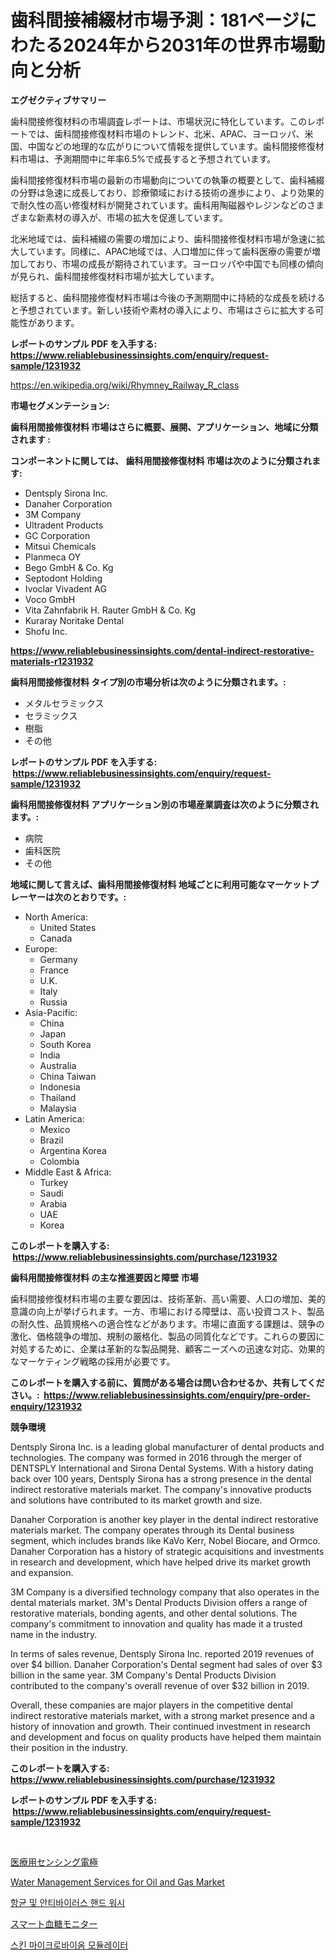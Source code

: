 <p><h1>歯科間接補綴材市場予測：181ページにわたる2024年から2031年の世界市場動向と分析</h1></p><p><strong>エグゼクティブサマリー</strong></p>
<p><p>歯科間接修復材料の市場調査レポートは、市場状況に特化しています。このレポートでは、歯科間接修復材料市場のトレンド、北米、APAC、ヨーロッパ、米国、中国などの地理的な広がりについて情報を提供しています。歯科間接修復材料市場は、予測期間中に年率6.5%で成長すると予想されています。</p><p>歯科間接修復材料市場の最新の市場動向についての執筆の概要として、歯科補綴の分野は急速に成長しており、診療領域における技術の進歩により、より効果的で耐久性の高い修復材料が開発されています。歯科用陶磁器やレジンなどのさまざまな新素材の導入が、市場の拡大を促進しています。</p><p>北米地域では、歯科補綴の需要の増加により、歯科間接修復材料市場が急速に拡大しています。同様に、APAC地域では、人口増加に伴って歯科医療の需要が増加しており、市場の成長が期待されています。ヨーロッパや中国でも同様の傾向が見られ、歯科間接修復材料市場が拡大しています。</p><p>総括すると、歯科間接修復材料市場は今後の予測期間中に持続的な成長を続けると予想されています。新しい技術や素材の導入により、市場はさらに拡大する可能性があります。</p></p>
<p><strong>レポートのサンプル PDF を入手する: <a href="https://www.reliablebusinessinsights.com/enquiry/request-sample/1231932">https://www.reliablebusinessinsights.com/enquiry/request-sample/1231932</a></strong></p>
<p><a href="https://en.wikipedia.org/wiki/Rhymney_Railway_R_class">https://en.wikipedia.org/wiki/Rhymney_Railway_R_class</a></p>
<p><strong>市場セグメンテーション:</strong></p>
<p><strong> 歯科用間接修復材料 市場はさらに概要、展開、アプリケーション、地域に分類されます :</strong></p>
<p><strong>コンポーネントに関しては、 歯科用間接修復材料 市場は次のように分類されます: &nbsp;</strong></p>
<p><ul><li>Dentsply Sirona Inc.</li><li>Danaher Corporation</li><li>3M Company</li><li>Ultradent Products</li><li>GC Corporation</li><li>Mitsui Chemicals</li><li>Planmeca OY</li><li>Bego GmbH & Co. Kg</li><li>Septodont Holding</li><li>Ivoclar Vivadent AG</li><li>Voco GmbH</li><li>Vita Zahnfabrik H. Rauter GmbH & Co. Kg</li><li>Kuraray Noritake Dental</li><li>Shofu Inc.</li></ul></p>
<p><strong><a href="https://www.reliablebusinessinsights.com/dental-indirect-restorative-materials-r1231932">https://www.reliablebusinessinsights.com/dental-indirect-restorative-materials-r1231932</a></strong></p>
<p><strong> 歯科用間接修復材料 タイプ別の市場分析は次のように分類されます。:</strong></p>
<p><ul><li>メタルセラミックス</li><li>セラミックス</li><li>樹脂</li><li>その他</li></ul></p>
<p><strong>レポートのサンプル PDF を入手する: &nbsp;<a href="https://www.reliablebusinessinsights.com/enquiry/request-sample/1231932">https://www.reliablebusinessinsights.com/enquiry/request-sample/1231932</a></strong></p>
<p><strong> 歯科用間接修復材料 アプリケーション別の市場産業調査は次のように分類されます。:</strong></p>
<p><ul><li>病院</li><li>歯科医院</li><li>その他</li></ul></p>
<p><strong>地域に関して言えば、歯科用間接修復材料 地域ごとに利用可能なマーケットプレーヤーは次のとおりです。:</strong></p>
<p><ul>
    <li>
        North America:
        <ul>
            <li>United States</li>
            <li>Canada</li>
        </ul>
    </li>
    <li>
        Europe:
        <ul>
            <li>Germany</li>
            <li>France</li>
            <li>U.K.</li>
            <li>Italy</li>
            <li>Russia</li>
        </ul>
    </li>
    <li>
        Asia-Pacific:
        <ul>
            <li>China</li>
            <li>Japan</li>
            <li>South Korea</li>
            <li>India</li>
            <li>Australia</li>
            <li>China Taiwan</li>
            <li>Indonesia</li>
            <li>Thailand</li>
            <li>Malaysia</li>
        </ul>
    </li>
    <li>
        Latin America:
        <ul>
            <li>Mexico</li>
            <li>Brazil</li>
            <li>Argentina Korea</li>
            <li>Colombia</li>
        </ul>
    </li>
    <li>
        Middle East & Africa:
        <ul>
            <li>Turkey</li>
            <li>Saudi</li>
            <li>Arabia</li>
            <li>UAE</li>
            <li>Korea</li>
        </ul>
    </li>
    </ul></p>
<p><strong>このレポートを購入する: &nbsp;<a href="https://www.reliablebusinessinsights.com/purchase/1231932">https://www.reliablebusinessinsights.com/purchase/1231932</a></strong></p>
<p><strong>歯科用間接修復材料 の主な推進要因と障壁 市場</strong></p>
<p><p>歯科間接修復材料市場の主要な要因は、技術革新、高い需要、人口の増加、美的意識の向上が挙げられます。一方、市場における障壁は、高い投資コスト、製品の耐久性、品質規格への適合性などがあります。市場に直面する課題は、競争の激化、価格競争の増加、規制の厳格化、製品の同質化などです。これらの要因に対処するために、企業は革新的な製品開発、顧客ニーズへの迅速な対応、効果的なマーケティング戦略の採用が必要です。</p></p>
<p><strong>このレポートを購入する前に、質問がある場合は問い合わせるか、共有してください。:&nbsp; <a href="https://www.reliablebusinessinsights.com/enquiry/pre-order-enquiry/1231932">https://www.reliablebusinessinsights.com/enquiry/pre-order-enquiry/1231932</a></strong></p>
<p><strong>競争環境</strong></p>
<p><p>Dentsply Sirona Inc. is a leading global manufacturer of dental products and technologies. The company was formed in 2016 through the merger of DENTSPLY International and Sirona Dental Systems. With a history dating back over 100 years, Dentsply Sirona has a strong presence in the dental indirect restorative materials market. The company's innovative products and solutions have contributed to its market growth and size.</p><p>Danaher Corporation is another key player in the dental indirect restorative materials market. The company operates through its Dental business segment, which includes brands like KaVo Kerr, Nobel Biocare, and Ormco. Danaher Corporation has a history of strategic acquisitions and investments in research and development, which have helped drive its market growth and expansion.</p><p>3M Company is a diversified technology company that also operates in the dental materials market. 3M's Dental Products Division offers a range of restorative materials, bonding agents, and other dental solutions. The company's commitment to innovation and quality has made it a trusted name in the industry.</p><p>In terms of sales revenue, Dentsply Sirona Inc. reported 2019 revenues of over $4 billion. Danaher Corporation's Dental segment had sales of over $3 billion in the same year. 3M Company's Dental Products Division contributed to the company's overall revenue of over $32 billion in 2019.</p><p>Overall, these companies are major players in the competitive dental indirect restorative materials market, with a strong market presence and a history of innovation and growth. Their continued investment in research and development and focus on quality products have helped them maintain their position in the industry.</p></p>
<p><strong>このレポートを購入する: &nbsp; <a href="https://www.reliablebusinessinsights.com/purchase/1231932">https://www.reliablebusinessinsights.com/purchase/1231932</a></strong></p>
<p><strong>レポートのサンプル PDF を入手する: &nbsp;<a href="https://www.reliablebusinessinsights.com/enquiry/request-sample/1231932">https://www.reliablebusinessinsights.com/enquiry/request-sample/1231932</a></strong><strong></strong></p>
<p>&nbsp;</p>
<p><p><a href="https://github.com/schmahlson/Market-Research-Report-List-2/blob/main/264104297110.md">医療用センシング電極</a></p><p><a href="https://github.com/zkngisync/Market-Research-Report-List-1/blob/main/water-management-services-for-oil-and-gas-market.md">Water Management Services for Oil and Gas Market</a></p><p><a href="https://github.com/rcabello548/Market-Research-Report-List-2/blob/main/375717699930.md">항균 및 안티바이러스 핸드 워시</a></p><p><a href="https://github.com/roulaayoub-saad/Market-Research-Report-List-2/blob/main/559870397107.md">スマート血糖モニター</a></p><p><a href="https://github.com/Nicolasrown5/Market-Research-Report-List-1/blob/main/458998499946.md">스킨 마이크로바이옴 모듈레이터</a></p></p>